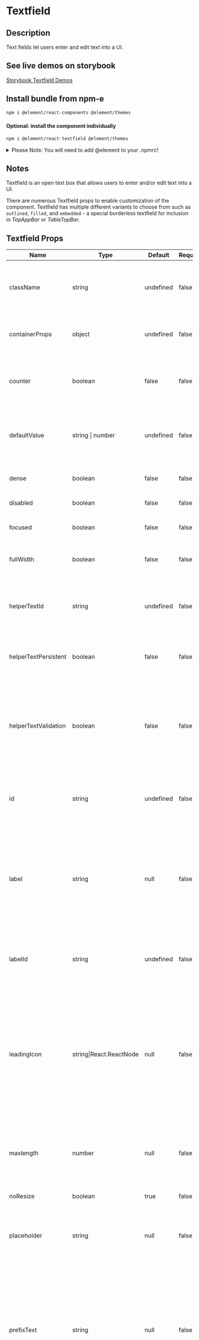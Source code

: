 # Textfield

## Description

Text fields let users enter and edit text into a UI.

## See live demos on storybook

[Storybook Textfield Demos](https://element-react.bayer.com/?path=/story/components-textfield)

## Install bundle from npm-e

```bash
npm i @element/react-components @element/themes
```

#### Optional: install the component individually

```bash
npm i @element/react-textfield @element/themes
```

<details>

<summary>
Please Note: You will need to add @element to your .npmrc!
</summary>

Open `~/.npmrc` in an editor and add the following line to enable the `@element`
scope:

```bash

@element:registry=https://npm.platforms.engineering

```

### Troubleshooting

See below if you have never installed a package from Bayer's npm-enterprise or
run into the following error:

```bash

npm ERR! code E401
npm ERR! Unable to authenticate, your authentication token seems to be invalid.
npm ERR! To correct this please trying logging in again with:
npm ERR!     npm login

```

### Setup an access token

See the
[devtools npm-e guide](https://devtools.bayer.com/docs/development/package-management/npm/)
to learn how to create an access token if this is the first time you are using a
npm-e package at Bayer or you do not have a line that starts with the following
in your `~/.npmrc` file:

`//npm.platforms.engineering/:_authToken=`

</details>

## Notes

Textfield is an open text box that allows users to enter and/or edit text into a UI.

There are numerous Textfield props to enable customization of the component. Textfield has multiple different variants to choose from such as `outlined`, `filled`, and `embedded` - a special borderless textfield for inclusion in _TopAppBar_ or _TableTopBar_.

## Textfield Props

| Name                 | Type                    | Default   | Required | Description                                                                                                                                                                                                                                                                                                                                                                                                                                                                                           |
| -------------------- | ----------------------- | --------- | -------- | ----------------------------------------------------------------------------------------------------------------------------------------------------------------------------------------------------------------------------------------------------------------------------------------------------------------------------------------------------------------------------------------------------------------------------------------------------------------------------------------------------- |
| className            | string                  | undefined | false    | The css class name to be passed through to the component markup.                                                                                                                                                                                                                                                                                                                                                                                                                                      |
| containerProps       | object                  | undefined | false    | Properties to be added to the container of the textfield.                                                                                                                                                                                                                                                                                                                                                                                                                                             |
| counter              | boolean                 | false     | false    | Enables a character count. _Warning_ requires `maxlength` to be set.                                                                                                                                                                                                                                                                                                                                                                                                                                  |
| defaultValue         | string \| number        | undefined | false    | The starting value of the Textfield when working in uncontrolled mode.                                                                                                                                                                                                                                                                                                                                                                                                                                |
| dense                | boolean                 | false     | false    | The size of the Textfield will be reduced.                                                                                                                                                                                                                                                                                                                                                                                                                                                            |
| disabled             | boolean                 | false     | false    | Textfield will be disabled.                                                                                                                                                                                                                                                                                                                                                                                                                                                                           |
| focused              | boolean                 | false     | false    | Sets the Textfield to the focused state.                                                                                                                                                                                                                                                                                                                                                                                                                                                              |
| fullWidth            | boolean                 | false     | false    | The Textfield will expand to 100% width.                                                                                                                                                                                                                                                                                                                                                                                                                                                              |
| helperTextId         | string                  | undefined | false    | Randomly generated id for the helper text container element. May be overwritten.                                                                                                                                                                                                                                                                                                                                                                                                                      |
| helperTextPersistent | boolean                 | false     | false    | Set the helper text to be permanently visible.                                                                                                                                                                                                                                                                                                                                                                                                                                                        |
| helperTextValidation | boolean                 | false     | false    | Set the helper text to use validation styles. Helper text changes with `valid` (e.g., helper text will appear red when `valid` is set to 'false').                                                                                                                                                                                                                                                                                                                                                    |
| id                   | string                  | undefined | false    | Randomly generated id for the input element. May be overwritten.                                                                                                                                                                                                                                                                                                                                                                                                                                      |
| label                | string                  | null      | false    | Floating input label. Note: full-width Textfields do not support floating labels - any label on a full-width Textfield will be automatically mapped to a placeholder.                                                                                                                                                                                                                                                                                                                                 |
| labelId              | string                  | undefined | false    | Randomly generated id for the label element. May be overwritten.                                                                                                                                                                                                                                                                                                                                                                                                                                      |
| leadingIcon          | string\|React.ReactNode | null      | false    | Adds the given Icon or Icon Button to the left of the Textfield. Expects the name of a valid Material.io icon, however in React an icon or icon button component may be passed in instead for more control,                                                                                                                                                                                                                                                                                           |
| maxlength            | number                  | null      | false    | Restricts the number of characters that can be entered, best used with counter.                                                                                                                                                                                                                                                                                                                                                                                                                       |
| noResize             | boolean                 | true      | false    | Prevents resizing when using `textarea`.                                                                                                                                                                                                                                                                                                                                                                                                                                                              |
| placeholder          | string                  | null      | false    | Non-floating label text, will be replaced when the user starts typing.                                                                                                                                                                                                                                                                                                                                                                                                                                |
| prefixText           | string                  | null      | false    | Text that will appear before the label or value of the Textfield. It will be shown on focus. An example use-case might be a currency symbol such as `$`. _Warning:_ This cannot be used with `leadingIcon` or `textarea`.                                                                                                                                                                                                                                                                             |
| suffixText           | string                  | null      | false    | Text that will appear after the label or value of the Textfield. It will be shown on focus. An example use-case might be `.00` if handling currency. _Warning:_ This cannot be used with `trailingIcon` or `textarea`.                                                                                                                                                                                                                                                                                |
| textarea             | boolean                 | false     | false    | Enabled multi-line text input. _Note_ `textarea` cannot be used with the embedded variant.                                                                                                                                                                                                                                                                                                                                                                                                            |
| tooltip              | boolean\|object         | null      | false    | If defined, a Tooltip will appear on the Textfield. Useful to show the full value, if the value is too long for the Textfield width. The object should be the needed Tooltip properties. Tooltip `text` prop will be set to the current value of the Textfield. See Tooltip docs for available props.                                                                                                                                                                                                 |
| trailingIcon         | string\|React.ReactNode | null      | false    | Adds the given Icon or Icon Button to the right of the Textfield . Expects the name of a valid Material.io icon, however in React an icon icon button component may be passed in instead for more control.                                                                                                                                                                                                                                                                                            |
| type                 | string                  | 'text'    | false    | Support for built-in input types. Browser support for some advanced types such as color or date may be limited or appear differently between browsers. _Note_ the `Datepicker` component should be preferred over the built-in date/time types as it offers more consistency and features._Note_ Slider type is not support, please use the Element `Slider` component instead.<br />Accepted Values: text, password, color, email, url, number, tel, search, datetime-local, month, time, week, date |
| valid                | boolean                 | true      | false    | Applies an invalid style to the Textfield.                                                                                                                                                                                                                                                                                                                                                                                                                                                            |
| value                | string \| number        | undefined | false    | The current value of the Textfield component.                                                                                                                                                                                                                                                                                                                                                                                                                                                         |
| variant              | string                  | 'filled'  | false    | Applies the selected styling to the Textfield. _Note_ `textarea` does not support the `embedded` variant.<br />Accepted Values: filled, outlined, embedded                                                                                                                                                                                                                                                                                                                                            |

## Textfield Deprecated Props

| Name           | Type    | Default   | Required | Deprecated                                                                        | Description                                                                                                                                  |
| -------------- | ------- | --------- | -------- | --------------------------------------------------------------------------------- | -------------------------------------------------------------------------------------------------------------------------------------------- |
| block          | boolean | undefined | false    | Use `fullWidth` instead.                                                          | Applies a full-width style where the Textfield will fill its container.                                                                      |
| containerClass | string  | undefined | false    | See `containerProps`.                                                             | Add a custom class to the `Textfield` container.                                                                                             |
| embedded       | boolean | undefined | false    | Use `variant='embedded'                                                           | An unfilled, non-outlined and full-width variant of Textfield, intended to be embedded in other components such as TopAppBar or TableHeader. |
| filled         | boolean | undefined | false    | Use variant='filled' instead.                                                     | Apply filled style to the Textfield. Previously called primary.                                                                              |
| maxLength      | number  | undefined | false    | Use `maxlength` instead. The case of this prop has changed to be more consistent. | Restricts the number of characters that can be entered, best used with counter.                                                              |
| outlined       | boolean | undefined | false    | Use `variant='outlined'` instead                                                  | Apply outlined style to the Textfield. Previously called secondary.                                                                          |
| primary        | boolean | undefined | false    | This feature is no longer supported. Use `variant='filled'` instead.              | Enable filled styling.                                                                                                                       |
| search         | boolean | undefined | false    | Use `variant='embedded'`                                                          | Enabled search bar styling, including a full width style.                                                                                    |
| secondary      | boolean | undefined | false    | Use `variant='outlined'` instead.                                                 | Apply secondary style to the Textfield.                                                                                                      |

## Textfield Render Props

| Name            | Type            | Default | Required | Description                                                                    |
| --------------- | --------------- | ------- | -------- | ------------------------------------------------------------------------------ |
| helperText      | React.ReactNode | null    | false    | Helper text to be displayed below Textfield, by default only visible on focus. |
| leadingContent  | React.ReactNode | null    | false    | Custom content to appear before the input.                                     |
| trailingContent | React.ReactNode | null    | false    | Custom content to appear after the input.                                      |

## Textfield Events

| Name     | Default | Required | Params | Description                                              |
| -------- | ------- | -------- | ------ | -------------------------------------------------------- |
| onBlur   | null    | false    |        | Fired when focus leaves the input.                       |
| onChange | null    | false    |        | Fired when each character is entered into the Textfield. |
| onFocus  | null    | false    |        | Fired when the input gains focus.                        |

## Textfield Breaking Changes

| Description                                                                                                                                 |
| ------------------------------------------------------------------------------------------------------------------------------------------- |
| children (removed): Please use `value` prop instead.                                                                                        |
| containerStyle (removed): See `containerProps`.                                                                                             |
| defaultContent (removed): This feature never quite worked correctly and is no longer supported.                                             |
| errorChecking (removed): Use `valid` instead.                                                                                               |
| fullWidth: The behavior of `fullWidth` has changed since the previous version. If you need that original behavior use `variant='embedded'`. |
